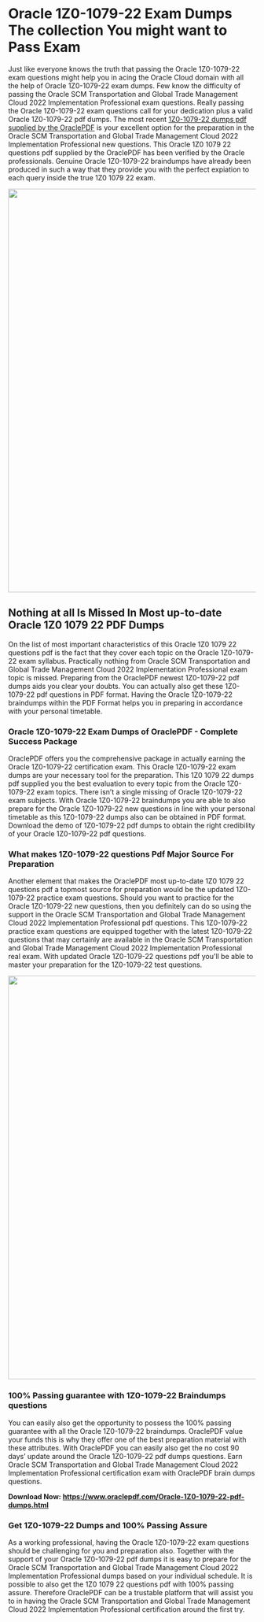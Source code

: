 <h1>Oracle 1Z0-1079-22 Exam Dumps The collection You might want to Pass Exam</h1>
<p>Just like everyone knows the truth that passing the Oracle 1Z0-1079-22 exam questions might help you in acing the&nbsp;Oracle Cloud&nbsp;domain with all the help of Oracle 1Z0-1079-22 exam dumps. Few know the difficulty of passing the Oracle SCM Transportation and Global Trade Management Cloud 2022 Implementation Professional exam questions. Really passing the Oracle 1Z0-1079-22 exam questions call for your dedication plus a valid Oracle 1Z0-1079-22 pdf dumps. The most recent&nbsp;<a href="https://www.oraclepdf.com/Oracle-1Z0-1079-22-pdf-dumps.html">1Z0-1079-22 dumps pdf supplied by the OraclePDF</a>&nbsp;is your excellent option for the preparation in the Oracle SCM Transportation and Global Trade Management Cloud 2022 Implementation Professional new questions. This Oracle 1Z0 1079 22 questions pdf supplied by the OraclePDF has been verified by the Oracle professionals. Genuine Oracle 1Z0-1079-22 braindumps have already been produced in such a way that they provide you with the perfect expiation to each query inside the true 1Z0 1079 22 exam.</p>
<p><a href="https://www.oraclepdf.com/Oracle-1Z0-1079-22-pdf-dumps.html"><img src="https://i.ibb.co/mJY6Knz/1.png" width="820" /></a></p>
<h2>Nothing at all Is Missed In Most up-to-date Oracle 1Z0 1079 22 PDF Dumps</h2>
<p>On the list of most important characteristics of this Oracle 1Z0 1079 22 questions pdf is the fact that they cover each topic on the Oracle 1Z0-1079-22 exam syllabus. Practically nothing from Oracle SCM Transportation and Global Trade Management Cloud 2022 Implementation Professional exam topic is missed. Preparing from the OraclePDF newest 1Z0-1079-22 pdf dumps aids you clear your doubts. You can actually also get these 1Z0-1079-22 pdf questions in PDF format. Having the Oracle 1Z0-1079-22 braindumps within the PDF Format helps you in preparing in accordance with your personal timetable.</p>
<h3>Oracle 1Z0-1079-22 Exam Dumps of OraclePDF - Complete Success Package</h3>
<p>OraclePDF offers you the comprehensive package in actually earning the Oracle 1Z0-1079-22 certification exam. This Oracle 1Z0-1079-22 exam dumps are your necessary tool for the preparation. This 1Z0 1079 22 dumps pdf supplied you the best evaluation to every topic from the Oracle 1Z0-1079-22 exam topics. There isn&rsquo;t a single missing of Oracle 1Z0-1079-22 exam subjects. With Oracle 1Z0-1079-22 braindumps you are able to also prepare for the Oracle 1Z0-1079-22 new questions in line with your personal timetable as this 1Z0-1079-22 dumps also can be obtained in PDF format. Download the demo of 1Z0-1079-22 pdf dumps to obtain the right credibility of your Oracle 1Z0-1079-22 pdf questions.</p>
<h3>What makes 1Z0-1079-22 questions Pdf Major Source For Preparation</h3>
<p>Another element that makes the OraclePDF most up-to-date 1Z0 1079 22 questions pdf a topmost source for preparation would be the updated 1Z0-1079-22 practice exam questions. Should you want to practice for the Oracle 1Z0-1079-22 new questions, then you definitely can do so using the support in the Oracle SCM Transportation and Global Trade Management Cloud 2022 Implementation Professional pdf questions. This 1Z0-1079-22 practice exam questions are equipped together with the latest 1Z0-1079-22 questions that may certainly are available in the Oracle SCM Transportation and Global Trade Management Cloud 2022 Implementation Professional real exam. With updated Oracle 1Z0-1079-22 questions pdf you'll be able to master your preparation for the 1Z0-1079-22 test questions.</p>
<p><img src="https://i.ibb.co/TWQ7T6D/2.png" width="820" /></p>
<h3>100% Passing guarantee with 1Z0-1079-22 Braindumps questions</h3>
<p>You can easily also get the opportunity to possess the 100% passing guarantee with all the Oracle 1Z0-1079-22 braindumps. OraclePDF value your funds this is why they offer one of the best preparation material with these attributes. With OraclePDF you can easily also get the no cost 90 days&rsquo; update around the Oracle 1Z0-1079-22 pdf dumps questions. Earn Oracle SCM Transportation and Global Trade Management Cloud 2022 Implementation Professional certification exam with&nbsp;OraclePDF&nbsp;brain dumps questions.</p>
<p><strong>Download Now: <a href="https://www.oraclepdf.com/Oracle-1Z0-1079-22-pdf-dumps.html">https://www.oraclepdf.com/Oracle-1Z0-1079-22-pdf-dumps.html</a></strong></p>
<h3>Get 1Z0-1079-22&nbsp;Dumps&nbsp;and 100% Passing Assure</h3>
<p>As a working professional, having the Oracle 1Z0-1079-22 exam questions should be challenging for you and preparation also. Together with the support of your Oracle 1Z0-1079-22 pdf dumps it is easy to prepare for the Oracle SCM Transportation and Global Trade Management Cloud 2022 Implementation Professional dumps based on your individual schedule. It is possible to also get the 1Z0 1079 22 questions pdf with 100% passing assure. Therefore OraclePDF can be a trustable platform that will assist you to in having the Oracle SCM Transportation and Global Trade Management Cloud 2022 Implementation Professional certification around the first try.</p>
